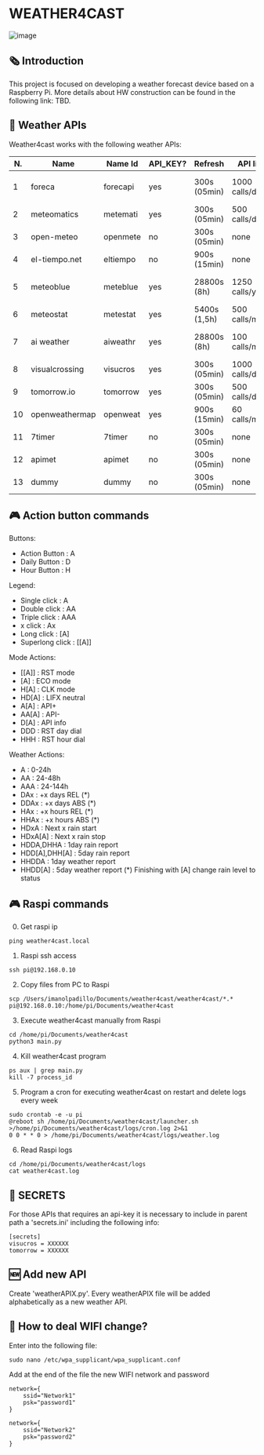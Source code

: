# WEATHER4CAST
![image](https://github.com/imanolpadillo/weather4cast/assets/67315499/6c641faf-240b-4e6a-9bad-6b02a9b2b7c2)

## 🗞️ Introduction
This project is focused on developing a weather forecast device based on a Raspberry Pi. More details about HW construction can be found in the following link: TBD.


## 🔌 Weather APIs
Weather4cast works with the following weather APIs:

N. | Name | Name Id | API_KEY? | Refresh | API limit | url 
--- | --- | --- | --- |--- |--- |--- 
1 | foreca | forecapi | yes | 300s (05min) | 1000 calls/day | [https://rapidapi.com/foreca-ltd-foreca-ltd-default/api/foreca-weather](https://rapidapi.com/foreca-ltd-foreca-ltd-default/api/foreca-weather)
2 | meteomatics | metemati | yes | 300s (05min) | 500 calls/day | [https://www.meteomatics.com/en/api/getting-started/](https://www.meteomatics.com/en/api/getting-started/) 
3 | open-meteo | openmete | no | 300s (05min) | none | [https://open-meteo.com/en/docs](https://open-meteo.com/en/docs) 
4 | el-tiempo.net | eltiempo | no | 900s (15min) | none | [https://www.el-tiempo.net/api](https://www.el-tiempo.net/api)
5 | meteoblue | meteblue | yes | 28800s  (8h) | 1250 calls/year| [https://docs.meteoblue.com/en/weather-apis/packages-api/overview](https://docs.meteoblue.com/en/weather-apis/packages-api/overview)
6 | meteostat | metestat | yes | 5400s (1,5h) | 500 calls/month | [https://dev.meteostat.net/api/](https://dev.meteostat.net/api/)
7 | ai weather | aiweathr | yes | 28800s  (8h) | 100 calls/month | [https://rapidapi.com/MeteosourceWeather/api/ai-weather-by-meteosource/](https://rapidapi.com/MeteosourceWeather/api/ai-weather-by-meteosource/)
8 | visualcrossing | visucros | yes | 300s (05min) | 1000 calls/day | [https://www.visualcrossing.com](https://www.visualcrossing.com)
9 | tomorrow.io | tomorrow | yes | 300s (05min) | 500 calls/day | [https://api.tomorrow.io/](https://api.tomorrow.io/)
10 | openweathermap | openweat | yes | 900s (15min) | 60 calls/min | [https://openweathermap.org/api](https://openweathermap.org/api)
11 | 7timer | 7timer | no | 300s (05min) | none | [https://github.com/Yeqzids/7timer-issues/wiki/Wiki](https://github.com/Yeqzids/7timer-issues/wiki/Wiki)
12 | apimet | apimet | no | 300s (05min) | none | [https://api.met.no/weatherapi/locationforecast/2.0/documentation](https://api.met.no/weatherapi/locationforecast/2.0/documentation)
13 | dummy | dummy | no | 300s (05min) | none | dummy

## 🎮 Action button commands

Buttons:
- Action Button   : A 
- Daily Button    : D
- Hour Button     : H

Legend:
- Single click    : A
- Double click    : AA
- Triple click    : AAA
- x click         : Ax
- Long click      : [A]
- Superlong click : [[A]]

Mode Actions:
- [[A]]           : RST mode
- [A]             : ECO mode
- H[A]            : CLK mode
- HD[A]           : LIFX neutral
- A[A]            : API+
- AA[A]           : API-
- D[A]            : API info
- DDD             : RST day dial
- HHH             : RST hour dial

Weather Actions:
- A               : 0-24h
- AA              : 24-48h
- AAA             : 24-144h
- DAx             : +x days REL (*)
- DDAx            : +x days ABS (*)
- HAx             : +x hours REL (*)
- HHAx            : +x hours ABS (*)
- HDxA            : Next x rain start
- HDxA[A]         : Next x rain stop
- HDDA,DHHA       : 1day rain report
- HDD[A],DHH[A]   : 5day rain report
- HHDDA           : 1day weather report
- HHDD[A]         : 5day weather report
(*) Finishing with [A] change rain level to status

## 🎮 Raspi commands

 0. Get raspi ip
```
ping weather4cast.local
```

 1.  Raspi ssh access
```
ssh pi@192.168.0.10
```

 2. Copy files from PC to Raspi
```
scp /Users/imanolpadillo/Documents/weather4cast/weather4cast/*.* pi@192.168.0.10:/home/pi/Documents/weather4cast
````

 3. Execute weather4cast manually from Raspi
```
cd /home/pi/Documents/weather4cast
python3 main.py
```

 4. Kill weather4cast program
```
ps aux | grep main.py
kill -7 process_id
```

 5. Program a cron for executing weather4cast on restart and delete logs every week
```
sudo crontab -e -u pi
@reboot sh /home/pi/Documents/weather4cast/launcher.sh >/home/pi/Documents/weather4cast/logs/cron.log 2>&1
0 0 * * 0 > /home/pi/Documents/weather4cast/logs/weather.log
```

 6. Read Raspi logs
```
cd /home/pi/Documents/weather4cast/logs
cat weather4cast.log
```


## 🔏 SECRETS
For those APIs that requires an api-key it is necessary to include in parent path a 'secrets.ini' including the following info:
```
[secrets]
visucros = XXXXXX
tomorrow = XXXXXX
```


## 🆕 Add new API
Create 'weatherAPIX.py'. Every weatherAPIX file will be added alphabetically as a new weather API.


## 📶 How to deal WIFI change?
Enter into the following file:
```
sudo nano /etc/wpa_supplicant/wpa_supplicant.conf
```
Add at the end of the file the new WIFI network and password
```
network={
    ssid="Network1"
    psk="password1"
}

network={
    ssid="Network2"
    psk="password2"
}
```
